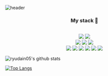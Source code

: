 ![header](https://capsule-render.vercel.app/api?color=50508C&type=waving&text=🐰RyuDaIn_Developer🐰&animation=fadeIn&fontColor=FF1493)

<h3 align="center"> My stack 🔨 </h3>

<p align="center">
<br><img src="https://img.shields.io/badge/Node.js-339933?style=flat-square&logo=Node.js&logoColor=white"/>
<img src="https://img.shields.io/badge/Nodemon-76D04B?style=flat-square&logo=Nodemon&logoColor=white"/>
<br><img src="https://img.shields.io/badge/JavaScript-F7DF1E?style=flat-square&logo=JavaScript&logoColor=white"/> 
<img src="https://img.shields.io/badge/HTML5-E34F26?style=flat-square&logo=HTML5&logoColor=white"/>
<img src="https://img.shields.io/badge/CSS3-1572B6?style=flat-square&logo=CSS3&logoColor=white"/> </br>
<img src="https://img.shields.io/badge/Django-92E20?style=flat-square&logo=Django&logoColor=white"/>
<img src="https://img.shields.io/badge/C-A8B9CC?style=flat-square&logo=C&logoColor=white"/>
<img src="https://img.shields.io/badge/MySQL-4479A1?style=flat-square&logo=MySQL&logoColor=white"/>
<img src="https://img.shields.io/badge/Express-000000?style=flat-square&logo=Express&logoColor=white"/>
<img src="https://img.shields.io/badge/Linux-FCC624?style=flat-square&logo=Linux&logoColor=white"/>
<img src="https://img.shields.io/badge/Amazon AWS-232F3E?style=flat-square&logo=Amazon AWS&logoColor=white"/>
</p>

![ryudain05's github stats](https://github-readme-stats.vercel.app/api?username=ryudain05&theme=omni&show_icons=true) 


[![Top Langs](https://github-readme-stats.vercel.app/api/top-langs/?ryudain05=anuraghazra&layout=compact)](https://github.com/anuraghazra/github-readme-stats)
